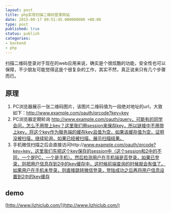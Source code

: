 ```yaml
---
layout: post
title: php实现扫描二维码登录网站
date: 2015-09-17 09:51:45.000000000 +08:00
type: post
published: true
status: publish
categories:
- backend
- php
---
```

扫描二维码登录对于现在的web应用来说，确实是个很炫酷的功能，安全性也可以保障，不少朋友可能觉得这是个很复杂的工作，其实不然，真正说来只有几个步骤而已。
## 原理
1. PC浏览器展示一张二维码图片，该图片二维码值为一段绝对地址的url，大致如下：http://www.example.com/oauth/qrcode?key=key
2. PC浏览器定期轮询 http://www.example.com/oauth/query，可能有的同学会问，怎么不用带上key？这里我们用session来保存key，所以链接中不用带上key，将这个key作为服务端的缓存key且值为空，如果该缓存值为空，证明没被扫描，继续轮询，如果已经被扫描，展示扫描结果。
3. 手机微信扫描之后会直接访问http://www.example.com/oauth/qrcode?key=key，这里我们先把这个key保存的session中（这个session和2中的不同，一个是PC，一个是手机）。然后检测用户在手机端是否登录，如果已登录，则把用户信息存到2中的key缓存中，这时候前端查询的时候就会有值了。如果用户在手机未登录，则直接跳转微信登录，登陆成功之后再将用户信息设置到2中的key缓存

## demo
[http://www.lizhiclub.com/](http://www.lizhiclub.com/)